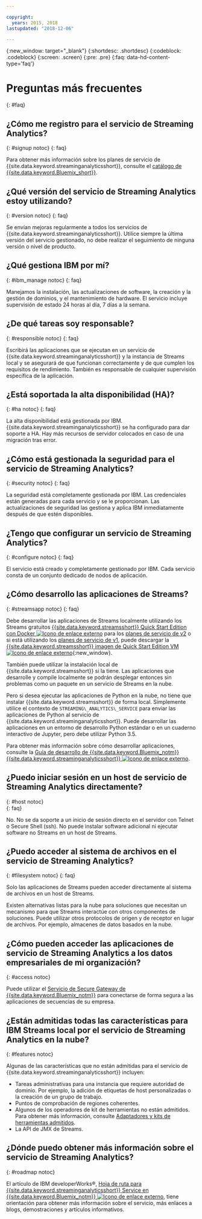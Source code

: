 ```yaml
---

copyright:
  years: 2015, 2018
lastupdated: "2018-12-06"

---
```


<!-- Attribute definitions -->
{:new_window: target="_blank"}
{:shortdesc: .shortdesc}
{:codeblock: .codeblock}
{:screen: .screen}
{:pre: .pre}
{:faq: data-hd-content-type='faq'}

# Preguntas más frecuentes
{: #faq}

## ¿Cómo me registro para el servicio de Streaming Analytics?
{: #signup notoc}
{: faq}  

Para obtener más información sobre los planes de servicio de {{site.data.keyword.streaminganalyticsshort}}, consulte el [catálogo de {{site.data.keyword.Bluemix_short}}](https://{DomainName}/catalog/services/streaming-analytics).

## ¿Qué versión del servicio de Streaming Analytics estoy utilizando?
{: #version notoc}
{: faq}   

Se envían mejoras regularmente a todos los servicios de {{site.data.keyword.streaminganalyticsshort}}. Utilice siempre la última versión del servicio gestionado, no debe realizar el seguimiento de ninguna versión o nivel de producto.

## ¿Qué gestiona IBM por mí?
{: #ibm_manage notoc}
{: faq}   

Manejamos la instalación, las actualizaciones de software, la creación y la gestión de dominios, y el mantenimiento de hardware. El servicio incluye supervisión de estado 24 horas al día, 7 días a la semana.


## ¿De qué tareas soy responsable?  
{: #responsible notoc}
{: faq}

Escribirá las aplicaciones que se ejecutan en un servicio de {{site.data.keyword.streaminganalyticsshort}} y la instancia de Streams local y se asegurará de que funcionan correctamente y de que cumplen los requisitos de rendimiento. También es responsable de cualquier supervisión específica de la aplicación.

## ¿Está soportada la alta disponibilidad (HA)?
{: #ha notoc}
{: faq}

La alta disponibilidad está gestionada por IBM. {{site.data.keyword.streaminganalyticsshort}} se ha configurado para dar soporte a HA. Hay más recursos de servidor colocados en caso de una migración tras error.

## ¿Cómo está gestionada la seguridad para el servicio de Streaming Analytics?
{: #security notoc}
{: faq}   

La seguridad está completamente gestionada por IBM. Las credenciales están generadas para cada servicio y se le proporcionan. Las actualizaciones de seguridad las gestiona y aplica IBM inmediatamente después de que estén disponibles.

## ¿Tengo que configurar un servicio de Streaming Analytics?  
{: #configure notoc}
{: faq}

El servicio está creado y completamente gestionado por IBM. Cada servicio consta de un conjunto dedicado de nodos de aplicación.

## ¿Cómo desarrollo las aplicaciones de Streams?
{: #streamsapp notoc}
{: faq}

Debe desarrollar las aplicaciones de Streams localmente utilizando los Streams gratuitos [{{site.data.keyword.streamsshort}} Quick Start Edition con Docker ![Icono de enlace externo](../../icons/launch-glyph.svg "Icono de enlace externo")](http://ibmstreams.github.io/streamsx.documentation/docs/4.3/qse-install-docker/) para los [planes de servicio de v2](/docs/services/StreamingAnalytics/service_plans.html) o si está utilizando los [planes de servicio de v1](/docs/services/StreamingAnalytics/service_plans.html), puede descargar la [{{site.data.keyword.streamsshort}} imagen de Quick Start Edition VM ![Icono de enlace externo](../../icons/launch-glyph.svg "Icono de enlace externo")](http://ibmstreams.github.io/streamsx.documentation/docs/4.3/qse-intro/){:new_window}.

También puede utilizar la instalación local de {{site.data.keyword.streamsshort}} si la tiene. Las aplicaciones que desarrolle y compile localmente se podrán desplegar entonces sin problemas como un paquete en un servicio de Streams en la nube.

Pero si desea ejecutar las aplicaciones de Python en la nube, no tiene que instalar {{site.data.keyword.streamsshort}} de forma local. Simplemente utilice el contexto de `STREAMING\_ANALYTICS\_SERVICE` para enviar las aplicaciones de Python al servicio de {{site.data.keyword.streaminganalyticsshort}}. Puede desarrollar las aplicaciones en un entorno de desarrollo Python estándar o en un cuaderno interactivo de Jupyter, pero debe utilizar Python 3.5.

Para obtener más información sobre cómo desarrollar aplicaciones, consulte la [Guía de desarrollo de {{site.data.keyword.Bluemix_notm}} {{site.data.keyword.streaminganalyticsshort}} ![Icono de enlace externo](../../icons/launch-glyph.svg "Icono de enlace externo")](https://developer.ibm.com/streamsdev/?p=16589&post_type=doc&preview=1&_ppp=7ad76a418b).

## ¿Puedo iniciar sesión en un host de servicio de Streaming Analytics directamente?
{: #host notoc}  
{: faq}

No. No se da soporte a un inicio de sesión directo en el servidor con Telnet o Secure Shell (ssh). No puede instalar software adicional ni ejecutar software no Streams en un host de Streams.

## ¿Puedo acceder al sistema de archivos en el servicio de Streaming Analytics?
{: #filesystem notoc}
{: faq}   

Solo las aplicaciones de Streams pueden acceder directamente al sistema de archivos en un host de Streams.

Existen alternativas listas para la nube para soluciones que necesitan un mecanismo para que Streams interactúe con otros componentes de soluciones. Puede utilizar otros protocolos de origen y de receptor en lugar de archivos. Por ejemplo, almacenes de datos basados en la nube.

## ¿Cómo pueden acceder las aplicaciones de servicio de Streaming Analytics a los datos empresariales de mi organización?
{: #access notoc}  

Puede utilizar el [Servicio de Secure Gateway de {{site.data.keyword.Bluemix_notm}}](https://{DomainName}/catalog/services/secure-gateway) para conectarse de forma segura a las aplicaciones de secuencias de su empresa.

## ¿Están admitidas todas las características para IBM Streams local por el servicio de Streaming Analytics en la nube?
{: #features notoc}

Algunas de las características que no están admitidas para el servicio de {{site.data.keyword.streaminganalyticsshort}} incluyen:

  - Tareas administrativas para una instancia que requiere autoridad de dominio. Por ejemplo, la adición de etiquetas de host personalizadas o la creación de un grupo de trabajo.
  - Puntos de comprobación de regiones coherentes.
  - Algunos de los operadores de kit de herramientas no están admitidos. Para obtener más información, consulte [Adaptadores y kits de herramientas admitidos](/docs/services/StreamingAnalytics/compatible_toolkits.html).
  - La API de JMX de Streams.

## ¿Dónde puedo obtener más información sobre el servicio de Streaming Analytics?
{: #roadmap notoc}

El artículo de IBM developerWorks®, [Hoja de ruta para {{site.data.keyword.streaminganalyticsshort}} Service en {{site.data.keyword.Bluemix_notm}} ![Icono de enlace externo](../../icons/launch-glyph.svg "Icono de enlace externo")](https://developer.ibm.com/streamsdev/docs/roadmap-for-streaming-analytics-service-on-bluemix/), tiene orientación para obtener más información sobre el servicio, más enlaces a blogs, demostraciones y artículos informativos.
